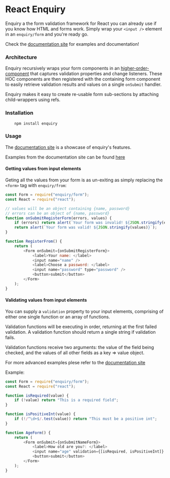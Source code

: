 # React Enquiry

Enquiry a the form validation framework for React you can already use if you
know how HTML and forms work. Simply wrap your `<input />` element in an `enquiry/form` and you're ready go.

Check the [documentation site](http://cloud9ide.github.io/react-enquiry/) for examples and documentation!

### Architecture

Enquiry recursively wraps your form components in an [higher-order-component](https://medium.com/@dan_abramov/mixins-are-dead-long-live-higher-order-components-94a0d2f9e750#.63i93014a) that
captures validation properties and change listeners. These HOC components are then registered with the containing form component to easily retrieve validation results and values on a single `onSubmit` handler.

Enquiry makes it easy to create re-usable form sub-sections by attaching child-wrappers using refs.

### Installation

```
    npm install enquiry
```

### Usage

The [documentation site](http://cloud9ide.github.io/react-enquiry/) is a showcase
of enquiry's features. 

Examples from the documentation site can be found [here](https://github.com/cloud9ideopen/react-enquiry/tree/master/docsite/site/example)

#### Getting values from input elements

Geting all the values from your form is as un-exiting as simply replacing the 
`<form>` tag with `enquiry/from`:

```javascript
const Form = require("enquiry/form");
const React = require("react");

// values will be an object containing {name, password}
// errors can be an object of {name, password}
function onSubmitRegisterForm(errors, values) {
    if (errors) return alert(`Your form was invalid! ${JSON.stringify(errors)}`);
    return alert(`Your form was valid! ${JSON.stringify(values)}`);
}

function RegisterFrom() {
    return (
        <Form onSubmit={onSubmitRegisterForm}>
            <label>Your name: </label>
            <input name="name" />
            <label>Choose a password: </label>
            <input name="password" type="password" />
            <button>submit</button>
        </Form>
    );
}
```

#### Validating values from input elements

You can supply a `validation` property to your input elements, comprising of either
one single function or an array of functions.

Validation functions will be executing in order, returning at the first failed
validation. A validation function should return a single string if validation fails.

Validation functions receive two arguments: the value of the field being checked,
and the values of all other fields as a key => value object.

For more advanced examples plese refer to the [documentation site](http://cloud9ide.github.io/react-enquiry/)

Example:

```javascript
const Form = require("enquiry/form");
const React = require("react");

function isRequired(value) {
    if (!value) return "This is a required field";
}

function isPositiveInt(value) {
    if (!/^\d+$/.test(value)) return "This must be a positive int";
}

function AgeForm() {
    return (
        <Form onSubmit={onSubmitNameForm}>
            <label>How old are you?: </label>
            <input name="age" validation={[isRequired, isPositiveInt]} />
            <button>submit</button>
        </Form>
    );
}
```
